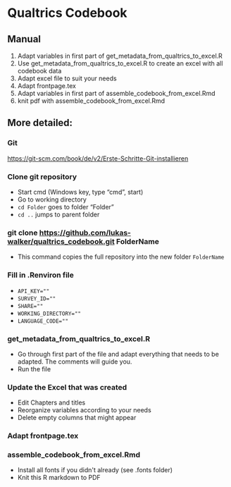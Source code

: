 # Qualtrics Codebook

## Manual

1. Adapt variables in first part of get_metadata_from_qualtrics_to_excel.R
2. Use get_metadata_from_qualtrics_to_excel.R to create an excel with all codebook data
3. Adapt excel file to suit your needs
4. Adapt frontpage.tex
5. Adapt variables in first part of assemble_codebook_from_excel.Rmd
6. knit pdf with assemble_codebook_from_excel.Rmd

## More detailed:

### Git

https://git-scm.com/book/de/v2/Erste-Schritte-Git-installieren
 
### Clone git repository

- Start cmd (Windows key, type “cmd”, start)
- Go to working directory
- ```cd Folder``` goes to folder “Folder”
- ```cd ..``` jumps to parent folder

### git clone https://github.com/lukas-walker/qualtrics_codebook.git FolderName
- This command copies the full repository into the new folder ```FolderName```

### Fill in .Renviron file
- ```API_KEY=""```
- ```SURVEY_ID=""```
- ```SHARE=""```
- ```WORKING_DIRECTORY=""```
- ```LANGUAGE_CODE=""```

### get_metadata_from_qualtrics_to_excel.R
- Go through first part of the file and adapt everything that needs to be adapted. The comments will guide you. 
- Run the file

### Update the Excel that was created
- Edit Chapters and titles
- Reorganize variables according to your needs
- Delete empty columns that might appear

### Adapt frontpage.tex

### assemble_codebook_from_excel.Rmd
- Install all fonts if you didn't already (see .fonts folder)
- Knit this R markdown to PDF
